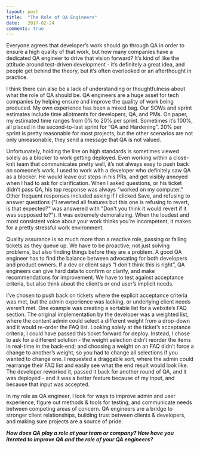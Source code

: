 ```yaml
---
layout: post
title:  "The Role of QA Engineers"
date:   2017-02-24
comments: true
---
```


Everyone agrees that developer’s work should go through QA in order to ensure a high quality of that work, but how many companies have a dedicated QA engineer to drive that vision forward? It’s kind of like the attitude around test-driven development - it’s definitely a great idea, and people get behind the theory, but it’s often overlooked or an afterthought in practice.

I think there can also be a lack of understanding or thoughtfulness about what the role of QA should be. QA engineers are a huge asset for tech companies by helping ensure and improve the quality of work being produced. My own experience has been a mixed bag. Our SOWs and sprint estimates include time allotments for developers, QA, and PMs. On paper, my estimated time ranges from 0% to 20% per sprint. Sometimes it’s 100%, all placed in the second-to-last sprint for “QA and Hardening”. 20% per sprint is pretty reasonable for most projects, but the other scenarios are not only unreasonable, they send a message that QA is not valued.

Unfortunately, holding the line on high standards is sometimes viewed solely as a blocker to work getting deployed. Even working within a close-knit team that communicates pretty well, it’s not always easy to push back on someone’s work. I used to work with a developer who definitely saw QA as a blocker. He would leave out steps in his PRs, and get visibly annoyed when I had to ask for clarification. When I asked questions, or his ticket didn’t pass QA, his top response was always "worked on my computer." Other frequent responses included asking if I clicked Save, and refusing to answer questions ("I reverted all features but this one is refusing to revert, is that expected?" was answered with "Don't you think it would revert if it was supposed to?"). It was extremely demoralizing. When the loudest and most consistent voice about your work thinks you're incompetent, it makes for a pretty stressful work environment.

Quality assurance is so much more than a reactive role, passing or failing tickets as they queue up. We have to be proactive; not just solving problems, but also finding things before they are a problem. A good QA engineer has to find the balance between advocating for both developers and product owners. If a dev or client says “I don't think this is right”, QA engineers can give hard data to confirm or clarify, and make recommendations for improvement. We have to test against acceptance criteria, but also think about the client’s or end user’s implicit needs.

I’ve chosen to push back on tickets where the explicit acceptance criteria was met, but the admin experience was lacking, or underlying client needs weren’t met. One example was creating a sortable list for a website’s FAQ section. The original implementation by the developer was a weighted list, where the content admin could select a different weight from a drop-down and it would re-order the FAQ list. Looking solely at the ticket’s acceptance criteria, I could have passed this ticket forward for deploy. Instead, I chose to ask for a different solution - the weight selection didn’t reorder the items in real-time in the back-end; and choosing a weight on an FAQ didn’t force a change to another’s weight, so you had to change all selections if you wanted to change one. I requested a draggable sort, where the admin could rearrange their FAQ list and easily see what the end result would look like. The developer reworked it, passed it back for another round of QA, and it was deployed - and it was a better feature because of my input, and because that input was accepted.

In my role as QA engineer, I look for ways to improve admin and user experience, figure out methods & tools for testing, and communicate needs between competing areas of concern. QA engineers are a bridge to stronger client relationships, building trust between clients & developers, and making sure projects are a source of pride.

***How does QA play a role at your team or company? How have you iterated to improve QA and the role of your QA engineers?***
